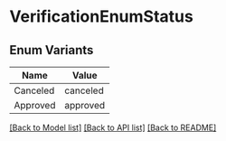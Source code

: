 # VerificationEnumStatus

## Enum Variants

| Name | Value |
|---- | -----|
| Canceled | canceled |
| Approved | approved |


[[Back to Model list]](../README.md#documentation-for-models) [[Back to API list]](../README.md#documentation-for-api-endpoints) [[Back to README]](../README.md)



